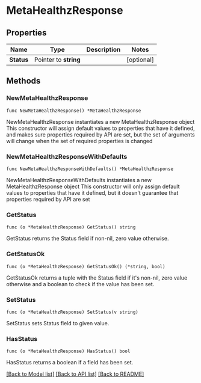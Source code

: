 # MetaHealthzResponse

## Properties

Name | Type | Description | Notes
------------ | ------------- | ------------- | -------------
**Status** | Pointer to **string** |  | [optional] 

## Methods

### NewMetaHealthzResponse

`func NewMetaHealthzResponse() *MetaHealthzResponse`

NewMetaHealthzResponse instantiates a new MetaHealthzResponse object
This constructor will assign default values to properties that have it defined,
and makes sure properties required by API are set, but the set of arguments
will change when the set of required properties is changed

### NewMetaHealthzResponseWithDefaults

`func NewMetaHealthzResponseWithDefaults() *MetaHealthzResponse`

NewMetaHealthzResponseWithDefaults instantiates a new MetaHealthzResponse object
This constructor will only assign default values to properties that have it defined,
but it doesn't guarantee that properties required by API are set

### GetStatus

`func (o *MetaHealthzResponse) GetStatus() string`

GetStatus returns the Status field if non-nil, zero value otherwise.

### GetStatusOk

`func (o *MetaHealthzResponse) GetStatusOk() (*string, bool)`

GetStatusOk returns a tuple with the Status field if it's non-nil, zero value otherwise
and a boolean to check if the value has been set.

### SetStatus

`func (o *MetaHealthzResponse) SetStatus(v string)`

SetStatus sets Status field to given value.

### HasStatus

`func (o *MetaHealthzResponse) HasStatus() bool`

HasStatus returns a boolean if a field has been set.


[[Back to Model list]](../README.md#documentation-for-models) [[Back to API list]](../README.md#documentation-for-api-endpoints) [[Back to README]](../README.md)


